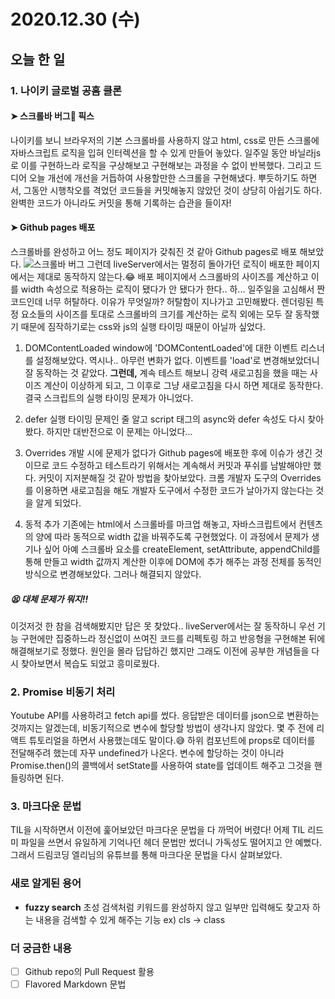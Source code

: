 # 2020.12.30 (수)

## 오늘 한 일

### 1. 나이키 글로벌 공홈 클론

#### ➤ 스크롤바 버그🐛 픽스

나이키를 보니 브라우저의 기본 스크롤바를 사용하지 않고
html, css로 만든 스크롤에 자바스크립트 로직을 입혀 인터렉션을 할 수 있게 만들어 놓았다.
일주일 동안 바닐라js로 이를 구현하느라 로직을 구상해보고 구현해보는 과정을 수 없이 반복했다.
그리고 드디어 오늘 개선에 개선을 거듭하여 사용할만한 스크롤을 구현해냈다.
뿌듯하기도 하면서, 그동안 시행착오를 격었던 코드들을 커밋해놓지 않았던 것이 상당히 아쉽기도 하다.
완벽한 코드가 아니라도 커밋을 통해 기록하는 습관을 들이자!

#### ➤ Github pages 배포

스크롤바를 완성하고 어느 정도 페이지가 갖춰진 것 같아 Github pages로 배포 해보았다.
![스크롤바 버그](https://user-images.githubusercontent.com/64844815/103358852-f4d76100-4af9-11eb-9116-217a7ddcabd2.png)
그런데 liveServer에서는 멀정히 돌아가던 로직이 배포한 페이지에서는 제대로 동작하지 않는다.😂
배포 페이지에서 스크롤바의 사이즈를 계산하고 이를 width 속성으로 적용하는 로직이 됐다가 안 됐다가 한다.. 하...
일주일을 고심해서 짠 코드인데 너무 허탈하다.
이유가 무엇일까? 허탈함이 지나가고 고민해봤다.
렌더링된 특정 요소들의 사이즈를 토대로 스크롤바의 크기를 계산하는 로직 외에는 모두 잘 동작했기 때문에
짐작하기로는 css와 js의 실행 타이밍 때문이 아닐까 싶었다.

1. DOMContentLoaded
   window에 'DOMContentLoaded'에 대한 이벤트 리스너를 설정해보았다.
   역시나.. 아무런 변화가 없다. 이벤트를 'load'로 변경해보았더니 잘 동작하는 것 같았다.
   **그런데,**
   계속 테스트 해보니 강력 새로고침을 했을 때는 사이즈 계산이 이상하게 되고,
   그 이후로 그냥 새로고침을 다시 하면 제대로 동작한다. 결국 스크립트의 실행 타이밍 문제가 아니었다.

2. defer
   실행 타이밍 문제인 줄 알고 script 태그의 async와 defer 속성도 다시 찾아봤다.
   하지만 대반전으로 이 문제는 아니었다...

3. Overrides
   개발 시에 문제가 없다가 Github pages에 배포한 후에 이슈가 생긴 것이므로 코드 수정하고 테스트라기 위해서는 계속해서 커밋과 푸쉬를 남발해야만 했다. 커밋이 지저분해질 것 같아 방법을 찾아보았다. 크롬 개발자 도구의 Overrides를 이용하면 새로고침을 해도 개발자 도구에서 수정한 코드가 날아가지 않는다는 것을 알게 되었다.

4. 동적 추가
   기존에는 html에서 스크롤바를 마크업 해놓고, 자바스크립트에서 컨텐츠의 양에 따라 동적으로 width 값을 바꿔주도록 구현했었다. 이 과정에서 문제가 생기나 싶어 아예 스크롤바 요소를 createElement, setAttribute, appendChild를 통해 만들고 width 값까지 계산한 이후에 DOM에 추가 해주는 과정 전체를 동적인 방식으로 변경해보았다. 그러나 해결되지 않았다.

##### 😫 대체 문제가 뭐지!!

이것저것 한 참을 검색해봤지만 답은 못 찾았다..
liveServer에서는 잘 동작하니 우선 기능 구현에만 집중하느라 정신없이 쓰여진 코드를 리펙토링 하고 반응형을 구현해본 뒤에 해결해보기로 정했다.
원인을 몰라 답답하긴 했지만 그래도 이전에 공부한 개념들을 다시 찾아보면서 복습도 되었고 흥미로웠다.

### 2. Promise 비동기 처리

Youtube API를 사용하려고 fetch api를 썼다. 응답받은 데이터를 json으로 변환하는 것까지는 알겠는데,
비동기적으로 변수에 할당할 방법이 생각나지 않았다. 몇 주 전에 리액트 튜토리얼을 하면서 사용했는데도 말이다.😅
하위 컴포넌트에 props로 데이터를 전달해주려 했는데 자꾸 undefined가 나온다.
변수에 할당하는 것이 아니라 Promise.then()의 콜백에서 setState를 사용하여 state를 업데이트 해주고 그것을 핸들링하면 된다.

### 3. 마크다운 문법

TIL을 시작하면서 이전에 훑어보았던 마크다운 문법을 다 까먹어 버렸다!
어제 TIL 리드미 파일을 쓰면서 유일하게 기억나던 헤더 문법만 썼더니 가독성도 떨어지고 안 예뻤다.
그래서 드림코딩 엘리님의 유튜브를 통해 마크다운 문법을 다시 살펴보았다.

### 새로 알게된 용어

- **fuzzy search**
  초성 검색처럼 키워드를 완성하지 않고 일부만 입력해도 찾고자 하는 내용을 검색할 수 있게 해주는 기능
  ex) cls -> class

### 더 궁금한 내용

- [ ] Github repo의 Pull Request 활용
- [ ] Flavored Markdown 문법
